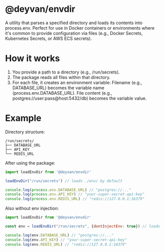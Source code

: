 # @deyvan/envdir
A utility that parses a specified directory and loads its contents into process.env. Perfect for use in Docker containers or environments where it's common to provide configuration via files (e.g., Docker Secrets, Kubernetes Secrets, or AWS ECS secrets).

# How it works
1. You provide a path to a directory (e.g., /run/secrets).
2. The package reads all files within that directory.
3. For each file, it creates an environment variable:
Filename (e.g., DATABASE_URL) becomes the variable name (process.env.DATABASE_URL).
File content (e.g., postgres://user:pass@host:5432/db) becomes the variable value.

# Example
Directory structure:
```
/run/secrets/
├── DATABASE_URL
├── API_KEY
└── REDIS_URL
```

After using the package:
```js
import loadEnvDir from '@deyvan/envdir'

loadEnvDir("/run/secrets") // loads ./env/ by default

console.log(process.env.DATABASE_URL) // "postgres://..."
console.log(process.env.API_KEY) // "your-super-secret-api-key"
console.log(process.env.REDIS_URL) // "redis://127.0.0.1:16379"
```

Also without env injection:
```js
import loadEnvDir from '@deyvan/envdir'

const env = loadEnvDir("/run/secrets", {dontInjectEnv: true}) // loads ./env/ by default

console.log(env.DATABASE_URL) // "postgres://..."
console.log(env.API_KEY) // "your-super-secret-api-key"
console.log(env.REDIS_URL) // "redis://127.0.0.1:16379"
```